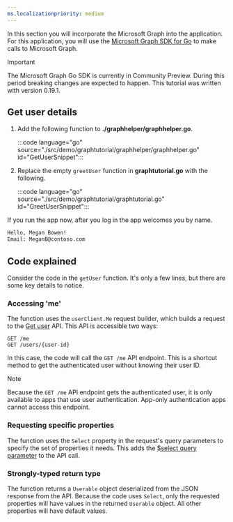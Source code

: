 ```yaml
---
ms.localizationpriority: medium
---
```


<!-- markdownlint-disable MD041 -->

In this section you will incorporate the Microsoft Graph into the application. For this application, you will use the [Microsoft Graph SDK for Go](https://github.com/microsoftgraph/msgraph-sdk-go) to make calls to Microsoft Graph.

> [!IMPORTANT]
> The Microsoft Graph Go SDK is currently in Community Preview. During this period breaking changes are expected to happen. This tutorial was written with version 0.19.1.

## Get user details

1. Add the following function to **./graphhelper/graphhelper.go**.

    :::code language="go" source="./src/demo/graphtutorial/graphhelper/graphhelper.go" id="GetUserSnippet":::

1. Replace the empty `greetUser` function in **graphtutorial.go** with the following.

    :::code language="go" source="./src/demo/graphtutorial/graphtutorial.go" id="GreetUserSnippet":::

If you run the app now, after you log in the app welcomes you by name.

```bash
Hello, Megan Bowen!
Email: MeganB@contoso.com
```

## Code explained

Consider the code in the `getUser` function. It's only a few lines, but there are some key details to notice.

### Accessing 'me'

The function uses the `userClient.Me` request builder, which builds a request to the [Get user](/graph/api/user-get) API. This API is accessible two ways:

```http
GET /me
GET /users/{user-id}
```

In this case, the code will call the `GET /me` API endpoint. This is a shortcut method to get the authenticated user without knowing their user ID.

> [!NOTE]
> Because the `GET /me` API endpoint gets the authenticated user, it is only available to apps that use user authentication. App-only authentication apps cannot access this endpoint.

### Requesting specific properties

The function uses the `Select` property in the request's query parameters to specify the set of properties it needs. This adds the [$select query parameter](/graph/query-parameters#select-parameter) to the API call.

### Strongly-typed return type

The function returns a `Userable` object deserialized from the JSON response from the API. Because the code uses `Select`, only the requested properties will have values in the returned `Userable` object. All other properties will have default values.

